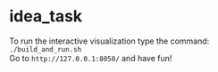 # idea_task
To run the interactive visualization type the command:  
`./build_and_run.sh`  
Go to `http://127.0.0.1:8050/` and have fun!  